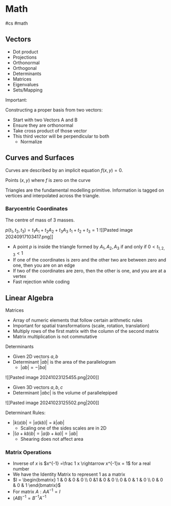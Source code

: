 # Math
#cs #math 

## Vectors

- Dot product
- Projections
- Orthonormal
- Orthogonal
- Determinants
- Matrices
- Eigenvalues
- Sets/Mapping

Important:

Constructing a proper basis from two vectors:
- Start with two Vectors A and B
- Ensure they are orthonormal
- Take cross product of those vector
- This third vector will be perpendicular to both
	- Normalize


## Curves and Surfaces

Curves are described by an implicit equation $f(x,y) = 0$.

Points $(x,y)$ where $f$ is zero on the curve


Triangles are the fundamental modelling primitive. Information is tagged on vertices and interpolated across the triangle.

### Barycentric Coordinates

The centre of mass of 3 masses. 

$p(t_1,t_2,t_3) = t_1A_1 + t_2A_2 + t_3A_3$
$t_1+t_2+t_3 = 1$
![[Pasted image 20240917103417.png]]

- A point $p$ is inside the triangle formed by $A_1,A_2,A_3$ if and only if $0 < t_{1,2,3} < 1$
- If one of the coordinates is zero and the other two are between zero and one, then you are on an edge
- If two of the coordinates are zero, then the other is one, and you are at a vertex
- Fast rejection while coding


## Linear Algebra


Matrices
- Array of numeric elements that follow certain arithmetic rules 
- Important for spatial transformations (scale, rotation, translation)
- Multiply rows of the first matrix with the column of the second matrix 
- Matrix multiplication is not commutative

Determinants
- Given 2D vectors $a,b$
- Determinant $|ab|$ is the area of the parallelogram 
	- $|ab| = -|ba|$
	  
![[Pasted image 20241023125455.png|200]]

- Given 3D vectors $a,b,c$
- Determinant $|abc|$ is the volume of parallelepiped 

![[Pasted image 20241023125502.png|200]]

Determinant Rules:

- $|k(a)b| = |a(kb)| =k|ab|$
	- Scaling one of the sides scales are in 2D
- $|(a+kb)b| = |a(b+ka)| = |ab|$
	- Shearing does not affect area

### Matrix Operations

- Inverse of $x$ is $x^{-1} =\frac 1 x \rightarrow x^{-1}x = 1$ for a real number
- We have the Identity Matrix to represent 1 as a matrix
- $I = \begin{bmatrix} 1 & 0 & 0 & 0 \\ 0 &1 & 0 & 0 \\ 0 & 0 & 1 & 0 \\ 0 & 0 & 0 & 1 \end{bmatrix}$
- For matrix $A: AA^{-1} = I$
- $(AB)^{-1} = B^{-1}A^{-1}$



